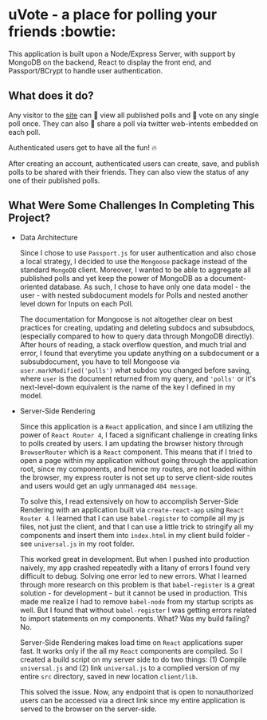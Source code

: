 # uVote - a place for polling your friends :bowtie:

This application is built upon a Node/Express Server, with support by MongoDB on the backend,  React to display the front end, and Passport/BCrypt to handle user authentication.

## What does it do? 

Any visitor to the [site](https://u-vote.herokuapp.com) can :eyes: view all published polls and :radio_button: vote on any single poll once. They can also :pushpin: share a poll via twitter web-intents embedded on each poll.

Authenticated users get to have all the fun! :fire:

After creating an account, authenticated users can create, save, and publish polls to be shared with their friends. They can also view the status of any one of their published polls.

## What Were Some Challenges In Completing This Project?

* Data Architecture 
	
	Since I chose to use `Passport.js` for user authentication and also chose a local strategy, I decided to use the `Mongoose` package instead of the standard `MongoDB` client. Moreover, I wanted to be able to aggregate all published polls and yet keep the power of MongoDB as a document-oriented database. As such, I chose to have only one data model - the user - with nested subdocument models for Polls and nested another level down for Inputs on each Poll. 
	
	The documentation for Mongoose is not altogether clear on best practices for creating, updating and deleting subdocs and subsubdocs, (especially compared to how to query data through MongoDB directly). After hours of reading, a stack overflow question, and much trial and error, I found that everytime you update anything on a subdocument or a subsubdocument, you have to tell Mongoose via `user.markModified('polls')` what subdoc you changed before saving, where `user` is the document returned from my query, and `'polls'` or it's next-level-down equivalent is the name of the key I defined in my model.

* Server-Side Rendering
	
	Since this application is a `React` application, and since I am utilizing the power of `React Router 4`, I faced a significant challenge in creating links to polls created by users. I am updating the browser history through `BrowserRouter` which is a `React` component. This means that if I tried to open a page within my application without going through the application root, since my components, and hence my routes, are not loaded within the browser, my express router is not set up to serve client-side routes and users would get an ugly unmanaged `404 message`.
	
	To solve this, I read extensively on how to accomplish Server-Side Rendering with an application built via `create-react-app` using `React Router 4`. I learned that I can use `babel-register` to compile all my js files, not just the client, and that I can use a little trick to stringify all my components and insert them into `index.html` in my client build folder - see `universal.js` in my root folder. 
	
	This worked great in development. But when I pushed into production naively, my app crashed repeatedly with a litany of errors I found very difficult to debug. Solving one error led to new errors. What I learned through more research on this problem is that `babel-register` is a great solution - for development - but it cannot be used in production. This made me realize I had to remove `babel-node` from my startup scripts as well. But I found that without `babel-register` I was getting errors related to import statements on my components. What? Was my build failing? No.
	
	Server-Side Rendering makes load time on `React` applications super fast. It works only if the all my `React` components are compiled. So I created a build script on my server side to do two things: (1) Compile `universal.js` and (2) link `universal.js` to a complied version of my entire `src` directory, saved in new location `client/lib`. 
	
	This solved the issue. Now, any endpoint that is open to nonauthorized users can be accessed via a direct link since my entire application is served to the browser on the server-side.
